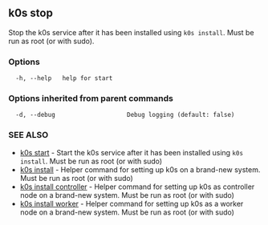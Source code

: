 ## k0s stop

Stop the k0s service after it has been installed using `k0s install`. Must be run as root (or with sudo).

### Options

```
  -h, --help   help for start
```

### Options inherited from parent commands

```
  -d, --debug                    Debug logging (default: false)
```

### SEE ALSO

* [k0s start](k0s_stop.md)	 - Start the k0s service after it has been installed using `k0s install`. Must be run as root (or with sudo)
* [k0s install](k0s_install.md)	 - Helper command for setting up k0s on a brand-new system. Must be run as root (or with sudo)
* [k0s install controller](k0s_install_controller.md)	 - Helper command for setting up k0s as controller node on a brand-new system. Must be run as root (or with sudo)
* [k0s install worker](k0s_install_worker.md)	 - Helper command for setting up k0s as a worker node on a brand-new system. Must be run as root (or with sudo)

